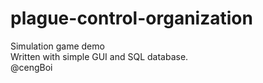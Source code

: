 # plague-control-organization
Simulation game demo\
Written with simple GUI and SQL database.\
@cengBoi
